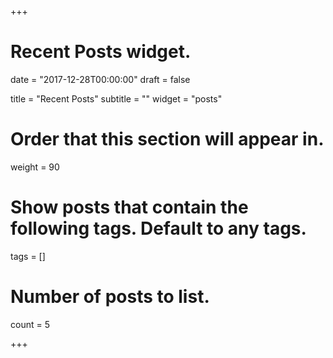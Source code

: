 +++
# Recent Posts widget.

date = "2017-12-28T00:00:00"
draft = false

title = "Recent Posts"
subtitle = ""
widget = "posts"

# Order that this section will appear in.
weight = 90

# Show posts that contain the following tags. Default to any tags.
tags = []

# Number of posts to list.
count = 5

+++

